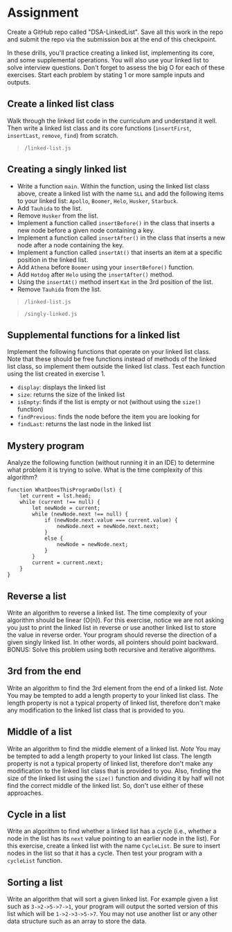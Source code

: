 # Assignment

Create a GitHub repo called "DSA-LinkedList". Save all this work in the repo and submit the repo via the submission box at the end of this checkpoint.

In these drills, you'll practice creating a linked list, implementing its core, and some supplemental operations. You will also use your linked list to solve interview questions. Don't forget to assess the big O for each of these exercises. Start each problem by stating 1 or more sample inputs and outputs.

## Create a linked list class

Walk through the linked list code in the curriculum and understand it well. Then write a linked list class and its core functions (`insertFirst`, `insertLast`, `remove`, `find`) from scratch.

> `/linked-list.js`

## Creating a singly linked list

- Write a function `main`. Within the function, using the linked list class above, create a linked list with the name `SLL` and add the following items to your linked list: `Apollo`, `Boomer`, `Helo`, `Husker`, `Starbuck`.
- Add `Tauhida` to the list.
- Remove `Husker` from the list.
- Implement a function called `insertBefore()` in the class that inserts a new node before a given node containing a key.
- Implement a function called `insertAfter()` in the class that inserts a new node after a node containing the key.
- Implement a function called `insertAt()` that inserts an item at a specific position in the linked list.
- Add `Athena` before `Boomer` using your `insertBefore()` function.
- Add `Hotdog` after `Helo` using the `insertAfter()` method.
- Using the `insertAt()` method insert `Kat` in the 3rd position of the list.
- Remove `Tauhida` from the list.

> `/linked-list.js`

> `/singly-linked.js`

## Supplemental functions for a linked list

Implement the following functions that operate on your linked list class. Note that these should be free functions instead of methods of the linked list class, so implement them outside the linked list class. Test each function using the list created in exercise 1.

- `display`: displays the linked list
- `size`: returns the size of the linked list
- `isEmpty`: finds if the list is empty or not (without using the `size()` function)
- `findPrevious`: finds the node before the item you are looking for
- `findLast`: returns the last node in the linked list

## Mystery program

Analyze the following function (without running it in an IDE) to determine what problem it is trying to solve. What is the time complexity of this algorithm?

```
function WhatDoesThisProgramDo(lst) {
    let current = lst.head;
    while (current !== null) {
        let newNode = current;
        while (newNode.next !== null) {
            if (newNode.next.value === current.value) {
                newNode.next = newNode.next.next;
            }
            else {
                newNode = newNode.next;
            }
        }
        current = current.next;
    }
}
```

## Reverse a list

Write an algorithm to reverse a linked list. The time complexity of your algorithm should be linear (O(n)). For this exercise, notice we are not asking you just to print the linked list in reverse or use another linked list to store the value in reverse order. Your program should reverse the direction of a given singly linked list. In other words, all pointers should point backward. BONUS: Solve this problem using both recursive and iterative algorithms.

## 3rd from the end

Write an algorithm to find the 3rd element from the end of a linked list. _Note_ You may be tempted to add a length property to your linked list class. The length property is not a typical property of linked list, therefore don't make any modification to the linked list class that is provided to you.

## Middle of a list

Write an algorithm to find the middle element of a linked list. _Note_ You may be tempted to add a length property to your linked list class. The length property is not a typical property of linked list, therefore don't make any modification to the linked list class that is provided to you. Also, finding the size of the linked list using the `size()` function and dividing it by half will not find the correct middle of the linked list. So, don't use either of these approaches.

## Cycle in a list

Write an algorithm to find whether a linked list has a cycle (i.e., whether a node in the list has its `next` value pointing to an earlier node in the list). For this exercise, create a linked list with the name `CycleList`. Be sure to insert nodes in the list so that it has a cycle. Then test your program with a `cycleList` function.

## Sorting a list

Write an algorithm that will sort a given linked list. For example given a list such as `3->2->5->7->1`, your program will output the sorted version of this list which will be `1->2->3->5->7`. You may not use another list or any other data structure such as an array to store the data.
